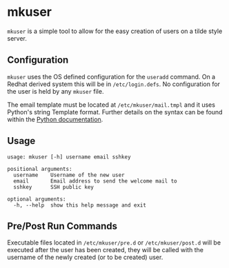# mkuser

`mkuser` is a simple tool to allow for the easy creation of users on a tilde style server.

## Configuration

`mkuser` uses the OS defined configuration for the `useradd` command. On a Redhat derived system this will be in `/etc/login.defs`. No configuration for the user is held by any `mkuser` file.

The email template must be located at `/etc/mkuser/mail.tmpl` and it uses Python's string Template format. Further details on the syntax can be found within the [Python documentation](https://docs.python.org/3/library/string.html#template-strings).

## Usage

```
usage: mkuser [-h] username email sshkey

positional arguments:
  username    Username of the new user
  email       Email address to send the welcome mail to
  sshkey      SSH public key

optional arguments:
  -h, --help  show this help message and exit
  ```

## Pre/Post Run Commands

Executable files located in `/etc/mkuser/pre.d` or `/etc/mkuser/post.d` will be executed after the user has been created, they will be called with the username of the newly created (or to be created) user.